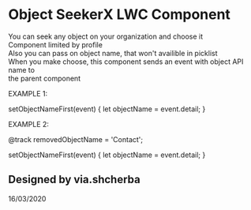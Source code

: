 # Object SeekerX LWC Component

You can seek any object on your organization and choose it  
Component limited by profile  
Also you can pass on object name, that won't availible in picklist  
When you make choose, this component sends an event with object API name to  
the parent component  

EXAMPLE 1:

<c-object-seeker-x onsetobjectname={setObjectNameFirst}></c-object-seeker-x>

setObjectNameFirst(event) {
    let objectName = event.detail;
}
 
EXAMPLE 2:

<c-object-seeker-x removed-object-name={removedObjectName}
    onsetobjectname={setObjectNameFirst}
    >
</c-object-seeker-x>

@track removedObjectName = 'Contact';

setObjectNameFirst(event) {
    let objectName = event.detail;
}


## Designed by via.shcherba
16/03/2020

